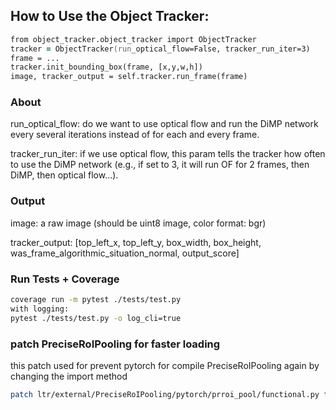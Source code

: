 ## How to Use the Object Tracker:
```zsh
from object_tracker.object_tracker import ObjectTracker
tracker = ObjectTracker(run_optical_flow=False, tracker_run_iter=3)
frame = ... 
tracker.init_bounding_box(frame, [x,y,w,h])
image, tracker_output = self.tracker.run_frame(frame)
```
### About
run_optical_flow: do we want to use optical flow and run the DiMP network every several iterations instead of for each and every frame. 

tracker_run_iter: if we use optical flow, this param tells the tracker how often to use the DiMP network (e.g., if set to 3, it will run OF for 2 frames, then DiMP, then optical flow...).

### Output
image: a raw image (should be uint8 image, color format: bgr) 

tracker_output: [top_left_x, top_left_y, box_width, box_height, was_frame_algorithmic_situation_normal, output_score]

### Run Tests + Coverage
```zsh
coverage run -m pytest ./tests/test.py
with logging:
pytest ./tests/test.py -o log_cli=true
```

### patch PreciseRoIPooling for faster loading
this patch used for prevent pytorch for compile PreciseRoIPooling again by changing the import
method
```zsh
patch ltr/external/PreciseRoIPooling/pytorch/prroi_pool/functional.py faster_import_patch
```
